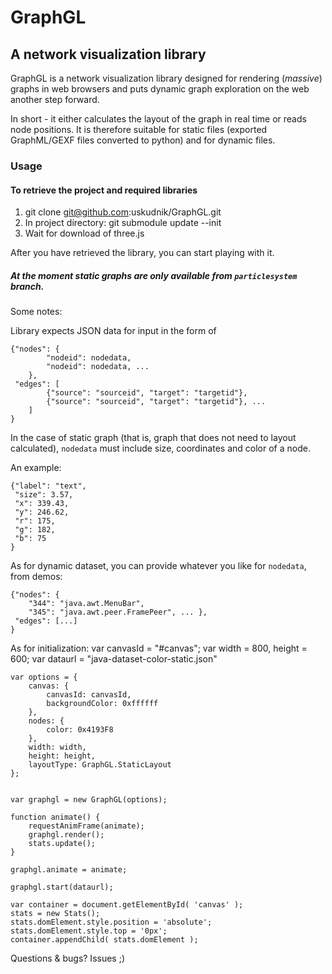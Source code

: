 GraphGL
=======

A network visualization library
-------------------------------


GraphGL is a network visualization library designed for rendering (_massive_) graphs in web browsers and puts dynamic graph exploration on the web another step forward.

In short - it either calculates the layout of the graph in real time or reads node positions. It is therefore suitable for static files (exported GraphML/GEXF files converted to python) and for dynamic files.

### Usage ###


#### To retrieve the project and required libraries #####

1. git clone git@github.com:uskudnik/GraphGL.git
2. In project directory: git submodule update --init 
3. Wait for download of three.js

After you have retrieved the library, you can start playing with it.

##### At the moment static graphs are only available from `particlesystem` branch.

Some notes:

Library expects JSON data for input in the form of

    {"nodes": {
            "nodeid": nodedata, 
            "nodeid": nodedata, ...
        },
     "edges": [
            {"source": "sourceid", "target": "targetid"},
            {"source": "sourceid", "target": "targetid"}, ...
        ]
    }

In the case of static graph (that is, graph that does not need to layout calculated), `nodedata` must include size, coordinates and color of a node.

An example:

    {"label": "text",
     "size": 3.57,
     "x": 339.43,
     "y": 246.62,
     "r": 175,
     "g": 182,
     "b": 75
    }

As for dynamic dataset, you can provide whatever you like for `nodedata`, from demos:

    {"nodes": {
        "344": "java.awt.MenuBar",
        "345": "java.awt.peer.FramePeer", ... },
     "edges": [...]
    }

As for initialization:
    var canvasId = "#canvas";
    var width = 800, height = 600;
    var dataurl = "java-dataset-color-static.json"
	
    var options = {
    	canvas: {
    		canvasId: canvasId,
    		backgroundColor: 0xffffff
    	},
    	nodes: {
    		color: 0x4193F8
    	},
    	width: width,
    	height: height,
    	layoutType: GraphGL.StaticLayout
    };


    var graphgl = new GraphGL(options);

    function animate() {
    	requestAnimFrame(animate);
    	graphgl.render();
    	stats.update();
    }

    graphgl.animate = animate;
    
    graphgl.start(dataurl);
    
    var container = document.getElementById( 'canvas' );
    stats = new Stats();
    stats.domElement.style.position = 'absolute';
    stats.domElement.style.top = '0px';
    container.appendChild( stats.domElement );
    
Questions & bugs? Issues ;)